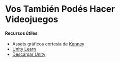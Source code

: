 # Vos También Podés Hacer Videojuegos

#### Recursos útiles
- Assets gráficos cortesía de [Kenney](https://kenney.nl/)
- [Unity Learn](https://learn.unity.com/)
- [Descargar Unity](https://unity3d.com/get-unity/download)
